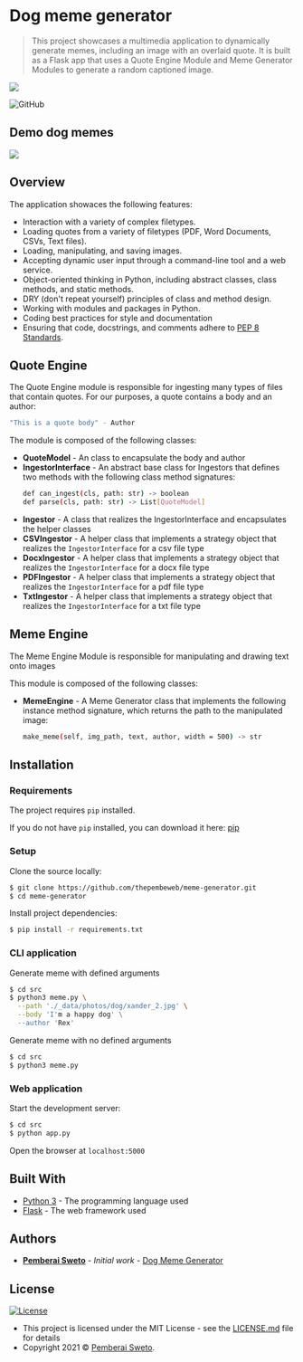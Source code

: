 # Dog meme generator

> This project showcases a multimedia application to dynamically generate memes, including an image with an overlaid quote. It is built as a Flask app that uses a Quote Engine Module and Meme Generator Modules to generate a random captioned image.

![](https://upload.wikimedia.org/wikipedia/commons/f/f8/Python_logo_and_wordmark.svg)

![GitHub](https://img.shields.io/github/license/mashape/apistatus.svg)


## Demo dog memes

![](meme-demo.gif)


## Overview

The application showaces the following features:

* Interaction with a variety of complex filetypes.
* Loading quotes from a variety of filetypes (PDF, Word Documents, CSVs, Text files).
* Loading, manipulating, and saving images.
* Accepting dynamic user input through a command-line tool and a web service.
* Object-oriented thinking in Python, including abstract classes, class methods, and static methods.
* DRY (don't repeat yourself) principles of class and method design.
* Working with modules and packages in Python.
* Coding best practices for style and documentation
* Ensuring that code, docstrings, and comments adhere to [PEP 8 Standards](https://www.python.org/dev/peps/pep-0008/).


## Quote Engine

The Quote Engine module is responsible for ingesting many types of files that contain quotes. For our purposes, a quote contains a body and an author:
```bash
"This is a quote body" - Author
```

The module is composed of the following classes:

* **QuoteModel** - An class to encapsulate the body and author
* **IngestorInterface** - An abstract base class for Ingestors that defines two methods with the following class method signatures:
  ```bash
  def can_ingest(cls, path: str) -> boolean
  def parse(cls, path: str) -> List[QuoteModel]
  ```
* **Ingestor** - A class that realizes the IngestorInterface and encapsulates the helper classes
* **CSVIngestor** - A helper class that implements a strategy object that realizes the `IngestorInterface` for a csv file type
* **DocxIngestor** - A helper class that implements a strategy object that realizes the `IngestorInterface` for a docx file type
* **PDFIngestor** - A helper class that implements a strategy object that realizes the `IngestorInterface` for a pdf file type
* **TxtIngestor** - A helper class that implements a strategy object that realizes the `IngestorInterface` for a txt file type


## Meme Engine

The Meme Engine Module is responsible for manipulating and drawing text onto images

This module is composed of the following classes:

* **MemeEngine** - A Meme Generator class that implements the following instance method signature, which returns the path to the manipulated image:
  ```bash
  make_meme(self, img_path, text, author, width = 500) -> str
  ```


## Installation

### Requirements
The project requires `pip` installed.

If you do not have `pip` installed, you can download it here: [pip](https://pip.pypa.io/en/stable/installing/)

### Setup

Clone the source locally:

```sh
$ git clone https://github.com/thepembeweb/meme-generator.git
$ cd meme-generator
```

Install project dependencies:

```sh
$ pip install -r requirements.txt
```

### CLI application

Generate meme with defined arguments

```sh
$ cd src
$ python3 meme.py \
  --path './_data/photos/dog/xander_2.jpg' \
  --body 'I'm a happy dog' \
  --author 'Rex'
```

Generate meme with no defined arguments

```sh
$ cd src
$ python3 meme.py
```

### Web application

Start the development server:

```sh
$ cd src
$ python app.py
```

Open the browser at `localhost:5000`


## Built With

* [Python 3](https://www.python.org/) - The programming language used
* [Flask](https://palletsprojects.com/p/flask/) - The web framework used


## Authors

* **[Pemberai Sweto](https://github.com/thepembeweb)** - *Initial work* - [Dog Meme Generator](https://github.com/thepembeweb/meme-generator)

## License

[![License](http://img.shields.io/:license-mit-green.svg?style=flat-square)](http://badges.mit-license.org)

- This project is licensed under the MIT License - see the [LICENSE.md](LICENSE.md) file for details
- Copyright 2021 © [Pemberai Sweto](https://github.com/thepembeweb).
